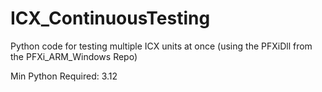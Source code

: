 # ICX_ContinuousTesting
Python code for testing multiple ICX units at once (using the PFXiDll from the PFXi_ARM_Windows Repo)

Min Python Required: 3.12

